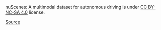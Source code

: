 nuScenes: A multimodal dataset for autonomous driving is under [CC BY-NC-SA 4.0](https://creativecommons.org/licenses/by-nc-sa/4.0/) license.

[Source](https://www.nuscenes.org/terms-of-use)